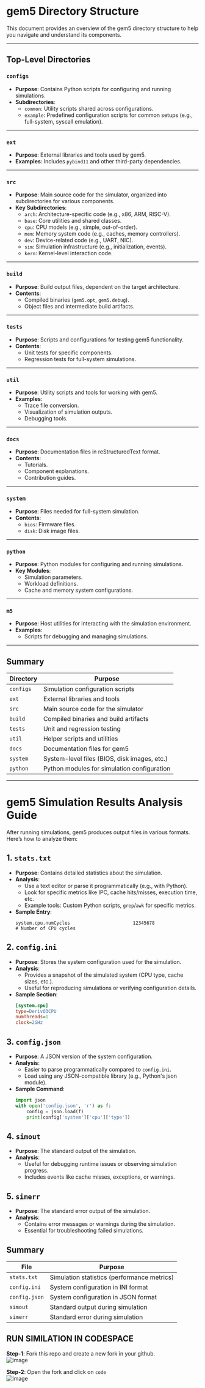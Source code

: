 # gem5 Directory Structure

This document provides an overview of the gem5 directory structure to help you navigate and understand its components.

---

## **Top-Level Directories**

### `configs`
- **Purpose**: Contains Python scripts for configuring and running simulations.
- **Subdirectories**:
  - `common`: Utility scripts shared across configurations.
  - `example`: Predefined configuration scripts for common setups (e.g., full-system, syscall emulation).

---

### `ext`
- **Purpose**: External libraries and tools used by gem5.
- **Examples**: Includes `pybind11` and other third-party dependencies.

---

### `src`
- **Purpose**: Main source code for the simulator, organized into subdirectories for various components.
- **Key Subdirectories**:
  - `arch`: Architecture-specific code (e.g., x86, ARM, RISC-V).
  - `base`: Core utilities and shared classes.
  - `cpu`: CPU models (e.g., simple, out-of-order).
  - `mem`: Memory system code (e.g., caches, memory controllers).
  - `dev`: Device-related code (e.g., UART, NIC).
  - `sim`: Simulation infrastructure (e.g., initialization, events).
  - `kern`: Kernel-level interaction code.

---

### `build`
- **Purpose**: Build output files, dependent on the target architecture.
- **Contents**:
  - Compiled binaries (`gem5.opt`, `gem5.debug`).
  - Object files and intermediate build artifacts.

---

### `tests`
- **Purpose**: Scripts and configurations for testing gem5 functionality.
- **Contents**:
  - Unit tests for specific components.
  - Regression tests for full-system simulations.

---

### `util`
- **Purpose**: Utility scripts and tools for working with gem5.
- **Examples**:
  - Trace file conversion.
  - Visualization of simulation outputs.
  - Debugging tools.

---

### `docs`
- **Purpose**: Documentation files in reStructuredText format.
- **Contents**:
  - Tutorials.
  - Component explanations.
  - Contribution guides.

---

### `system`
- **Purpose**: Files needed for full-system simulation.
- **Contents**:
  - `bios`: Firmware files.
  - `disk`: Disk image files.

---

### `python`
- **Purpose**: Python modules for configuring and running simulations.
- **Key Modules**:
  - Simulation parameters.
  - Workload definitions.
  - Cache and memory system configurations.

---

### `m5`
- **Purpose**: Host utilities for interacting with the simulation environment.
- **Examples**:
  - Scripts for debugging and managing simulations.

---

## **Summary**

| Directory         | Purpose                                         |
|--------------------|-------------------------------------------------|
| `configs`          | Simulation configuration scripts               |
| `ext`              | External libraries and tools                   |
| `src`              | Main source code for the simulator             |
| `build`            | Compiled binaries and build artifacts          |
| `tests`            | Unit and regression testing                    |
| `util`             | Helper scripts and utilities                   |
| `docs`             | Documentation files for gem5                   |
| `system`           | System-level files (BIOS, disk images, etc.)   |
| `python`           | Python modules for simulation configuration    |

---





# gem5 Simulation Results Analysis Guide

After running simulations, gem5 produces output files in various formats. Here’s how to analyze them:

## 1. `stats.txt`
- **Purpose**: Contains detailed statistics about the simulation.
- **Analysis**:
  - Use a text editor or parse it programmatically (e.g., with Python).
  - Look for specific metrics like IPC, cache hits/misses, execution time, etc.
  - Example tools: Custom Python scripts, `grep`/`awk` for specific metrics.
- **Sample Entry**:
  ```plaintext
  system.cpu.numCycles                       12345678                      # Number of CPU cycles
  ```

## 2. `config.ini`
- **Purpose**: Stores the system configuration used for the simulation.
- **Analysis**:
  - Provides a snapshot of the simulated system (CPU type, cache sizes, etc.).
  - Useful for reproducing simulations or verifying configuration details.
- **Sample Section**:
  ```ini
  [system.cpu]
  type=DerivO3CPU
  numThreads=1
  clock=2GHz
  ```

## 3. `config.json`
- **Purpose**: A JSON version of the system configuration.
- **Analysis**:
  - Easier to parse programmatically compared to `config.ini`.
  - Load using any JSON-compatible library (e.g., Python's json module).
- **Sample Command**:
  ```python
  import json
  with open('config.json', 'r') as f:
      config = json.load(f)
      print(config['system']['cpu']['type'])
  ```

## 4. `simout`
- **Purpose**: The standard output of the simulation.
- **Analysis**:
  - Useful for debugging runtime issues or observing simulation progress.
  - Includes events like cache misses, exceptions, or warnings.

## 5. `simerr`
- **Purpose**: The standard error output of the simulation.
- **Analysis**:
  - Contains error messages or warnings during the simulation.
  - Essential for troubleshooting failed simulations.



## Summary

| File         | Purpose                                                 |
|--------------|---------------------------------------------------------|
| `stats.txt`  | Simulation statistics (performance metrics)             |
| `config.ini` | System configuration in INI format                     |
| `config.json`| System configuration in JSON format                    |
| `simout`     | Standard output during simulation                      |
| `simerr`     | Standard error during simulation                       |


## RUN SIMILATION IN CODESPACE
**Step-1**: Fork this repo and create a new fork in your github. <br>
![image](https://github.com/user-attachments/assets/90a72eea-5c93-43a4-9c8d-8e9965e2e72d)
<br>

**Step-2**: Open the fork and click on `code` <br>
![image](https://github.com/user-attachments/assets/fad4da55-6e43-4b9d-9fb8-377b586669ef)




